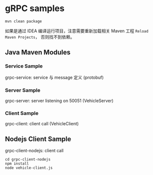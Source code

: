 # gRPC samples

```shell
mvn clean package
```
如果是通过 IDEA 编译运行项目，注意需要重新加载相关 Maven 工程 `Reload Maven Projects`， 否则找不到依赖。

## Java Maven Modules

### Service Sample

grpc-service: service 与 message 定义 (protobuf)

### Server Sample

grpc-server: server listening on 50051 (VehicleServer)

### Client Sample

grpc-client: client call (VehicleClient)

## Nodejs Client Sample

grpc-client-nodejs: client call

```shell
cd grpc-client-nodejs
npm install
node vehicle-client.js
```